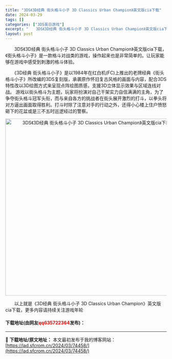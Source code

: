 ```yaml
---
title: "3DS《3D经典 街头格斗小子 3D Classics Urban Champion》英文版cia下载"
date: 2024-03-29
tags: []
categories: ["3DS英日游戏"]
excerpt: "　　3DS《3D经典 街头格斗小子 3D Classics Urban Champion》英文版cia下载，《街头格斗小子》是一款格斗对战类的游戏，操作起来也是非常简单的。让玩家能够在游戏中感受到刺激的格斗体验。 　　《3D经典 街头格斗小子》是以1984年在红白机(FC)上推出的老牌经典《街头格斗&hellip;"
layout: post
---
```


 <p>　　3DS《3D经典 街头格斗小子 3D Classics Urban Champion》英文版cia下载，《街头格斗小子》是一款格斗对战类的游戏，操作起来也是非常简单的。让玩家能够在游戏中感受到刺激的格斗体验。</p> <p>　　《3D经典 街头格斗小子》是以1984年在红白机(FC)上推出的老牌经典《街头格斗小子》所改编的3DS复刻版，承袭原作怀旧复古风格的画面与内容，配合3DS特性改以3D绘图方式来呈现点阵绘图质感，支援3D立体显示效果与区域连线对战。 游戏以街头格斗为主题，玩家将扮演对自己干架实力自信满满的主角，为了争夺街头格斗冠军头衔，而与来自各方的挑战者在街头展开激烈的打斗，以拳头将对方逼出画面取得胜利。打斗时除了注意对手的行动之外，还得小心楼上住户愤怒砸下的花盆或是三不五时巡逻经过的警察。</p> <p align="center"><img align="" border="0" src="https://lad.sfcrom.cn/wp-content/uploads/2024/03/20240329_6606337bb0c22.jpg" width="553" alt="3DS《3D经典 街头格斗小子 3D Classics Urban Champion》英文版cia下载" /></p> <p>　　以上就是《3D经典 街头格斗小子 3D Classics Urban Champion》英文版cia下载，更多内容请持续关注游戏年轮</p> <p><h4>下载地址(由网友<font color="red">qq635722364</font>发布)：</h4></p> 

---
📖 **下载地址/原文地址：** 本文最初发布于我的博客网站：[https://lad.sfcrom.cn/2024/03/74458/](https://lad.sfcrom.cn/2024/03/74458/)
